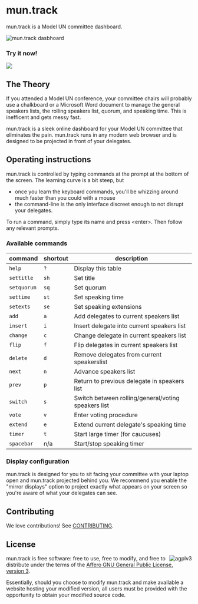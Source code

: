 # mun.track

mun.track is a Model UN committee dashboard.

![mun.track dasbhoard](https://cloud.githubusercontent.com/assets/882976/3309208/09b35bbc-f695-11e3-9607-065d622b8033.png)

### Try it now!

<a href="http://muntrackapp.com">
  <img src="https://cloud.githubusercontent.com/assets/882976/3309253/4ef545ae-f696-11e3-80ce-6ae6a58fdefa.png">
</a>

## The Theory

If you attended a Model UN conference, your committee chairs will probably use a
chalkboard or a Microsoft Word document to manage the general speakers lists,
the rolling speakers list, quorum, and speaking time. This is inefficent and
gets messy fast.

mun.track is a sleek online dashboard for your Model UN committee that
eliminates the pain. mun.track runs in any modern web browser and is designed to
be projected in front of your delegates.

## Operating instructions

mun.track is controlled by typing commands at the prompt at the bottom of the
screen. The learning curve is a bit steep, but

* once you learn the keyboard commands, you'll be whizzing around much faster
  than you could with a mouse
* the command-line is the only interface discreet enough to not disrupt your
  delegates.

To run a command, simply type its name and press &lt;enter>. Then follow any
relevant prompts.

### Available commands

| command     | shortcut | description
|-------------|----------|----------------------------------------------------
| `help`      | `?`      | Display this table
| `settitle`  | `sh`     | Set title
| `setquorum` | `sq`     | Set quorum
| `settime`   | `st`     | Set speaking time
| `setexts`   | `se`     | Set speaking extensions
| `add`       | `a`      | Add delegates to current speakers list
| `insert`    | `i`      | Insert delegate into current speakers list
| `change`    | `c`      | Change delegate in current speakers list
| `flip`      | `f`      | Flip delegates in current speakers list
| `delete`    | `d`      | Remove delegates from current speakerslist
| `next`      | `n`      | Advance speakers list
| `prev`      | `p`      | Return to previous delegate in speakers list
| `switch`    | `s`      | Switch between rolling/general/voting speakers list
| `vote`      | `v`      | Enter voting procedure
| `extend`    | `e`      | Extend current delegate's speaking time
| `timer`     | `t`      | Start large timer (for caucuses)
| `spacebar`  | n/a      | Start/stop speaking timer

### Display configuration

mun.track is designed for you to sit facing your committee with your laptop open
and mun.track projected behind you. We recommend you enable the "mirror
displays" option to project exactly what appears on your screen so you're aware
of what your delegates can see.

## Contributing

We love contributions! See [CONTRIBUTING](CONTRIBUTING.md).

[muntrack]: http://muntrackapp.com

## License

<a href="http://www.gnu.org/licenses/agpl-3.0.html">
  <img src="http://www.gnu.org/graphics/agplv3-155x51.png"
    alt="agplv3" align="right">
</a>

mun.track is free software: free to use, free to modify, and free to distribute
under the terms of the [Affero GNU General Public License, version 3][agpl].

Essentially, should you choose to modify mun.track and make available a website
hosting your modified version, all users must be provided with the opportunity
to obtain your modified source code.

[agpl]: http://www.gnu.org/licenses/agpl-3.0.html
